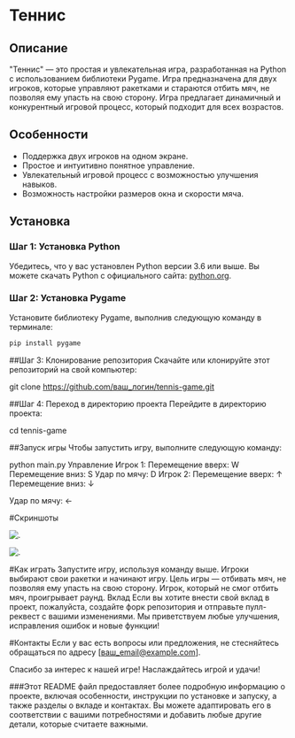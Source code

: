 # Теннис

## Описание
"Теннис" — это простая и увлекательная игра, разработанная на Python с использованием библиотеки Pygame. Игра предназначена для двух игроков, которые управляют ракетками и стараются отбить мяч, не позволяя ему упасть на свою сторону. Игра предлагает динамичный и конкурентный игровой процесс, который подходит для всех возрастов.

## Особенности
- Поддержка двух игроков на одном экране.
- Простое и интуитивно понятное управление.
- Увлекательный игровой процесс с возможностью улучшения навыков.
- Возможность настройки размеров окна и скорости мяча.

## Установка

### Шаг 1: Установка Python
Убедитесь, что у вас установлен Python версии 3.6 или выше. Вы можете скачать Python с официального сайта: [python.org](https://www.python.org/downloads/).

### Шаг 2: Установка Pygame
Установите библиотеку Pygame, выполнив следующую команду в терминале:

```bash
pip install pygame
```

##Шаг 3: Клонирование репозитория
Скачайте или клонируйте этот репозиторий на свой компьютер:

git clone https://github.com/ваш_логин/tennis-game.git

##Шаг 4: Переход в директорию проекта
Перейдите в директорию проекта:

cd tennis-game

##Запуск игры
Чтобы запустить игру, выполните следующую команду:

python main.py
Управление
Игрок 1:
Перемещение вверх: W
Перемещение вниз: S
Удар по мячу: D
Игрок 2:
Перемещение вверх: ↑
Перемещение вниз: ↓

Удар по мячу: ←

#Скриншоты

![.](https://github.com/user-attachments/assets/704bef9b-aafa-48bc-b94b-f8107090167e)

![.](https://github.com/user-attachments/assets/11ad3ff9-90ff-44dd-8fd2-95b817b3a9b6)

#Как играть
Запустите игру, используя команду выше.
Игроки выбирают свои ракетки и начинают игру.
Цель игры — отбивать мяч, не позволяя ему упасть на свою сторону.
Игрок, который не смог отбить мяч, проигрывает раунд.
Вклад
Если вы хотите внести свой вклад в проект, пожалуйста, создайте форк репозитория и отправьте пулл-реквест с вашими изменениями. Мы приветствуем любые улучшения, исправления ошибок и новые функции!

#Контакты
Если у вас есть вопросы или предложения, не стесняйтесь обращаться по адресу [ваш_email@example.com].

Спасибо за интерес к нашей игре! Наслаждайтесь игрой и удачи!


###Этот README файл предоставляет более подробную информацию о проекте, включая особенности, инструкции по установке и запуску, а также разделы о вкладе и контактах. Вы можете адаптировать его в соответствии с вашими потребностями и добавить любые другие детали, которые считаете важными.
